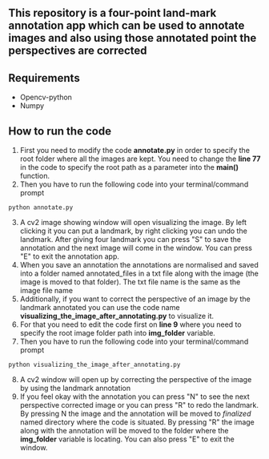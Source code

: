 ## This repository is a four-point land-mark annotation app which can be used to annotate images and also using those annotated point the perspectives are corrected

## Requirements

* Opencv-python
* Numpy

## How to run the code

1. First you need to modify the code **annotate.py** in order to specify the root folder where all the images are kept. You need to change the **line 77** in the code to specify the root path as a parameter into the **main()** function.
2. Then you have to run the following code into your terminal/command prompt
```
python annotate.py
```
3. A cv2 image showing window will open visualizing the image. By left clicking it you can put a landmark, by right clicking you can undo the landmark. After giving four landmark you can press "S" to save the annotation and the next image will come in the window. You can press "E" to exit the annotation app.
4. When you save an annotation the annotations are normalised and saved into a folder named annotated_files in a txt file along with the image (the image is moved to that folder). The txt file name is the same as the image file name
5. Additionally, if you want to correct the perspective of an image by the landmark annotated you can use the code name **visualizing_the_image_after_annotating.py** to visualize it.
6. For that you need to edit the code first on **line 9** where you need to specify the root image folder path into **img_folder** variable. 
7. Then you have to run the following code into your terminal/command prompt
```
python visualizing_the_image_after_annotating.py
```
8. A cv2 window will open up by correcting the perspective of the image by using the landmark annotation
9. If you feel okay with the annotation you can press "N" to see the next perspective corrected image or you can press "R" to redo the landmark. By pressing N the image and the annotation will be moved to *finalized* named directory where the code is situated. By pressing "R" the image along with the annotation will be moved to the folder where the **img_folder** variable is locating. You can also press "E" to exit the window.
